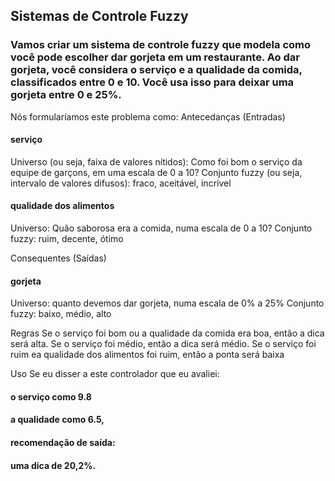 ## Sistemas de Controle Fuzzy

### Vamos criar um sistema de controle fuzzy que modela como você pode escolher dar gorjeta em um restaurante. Ao dar gorjeta, você considera o serviço e a qualidade da comida, classificados entre 0 e 10. Você usa isso para deixar uma gorjeta entre 0 e 25%.

Nós formularíamos este problema como:
Antecedanças (Entradas)

#### serviço

Universo (ou seja, faixa de valores nítidos): Como foi bom o serviço da equipe de garçons, em uma escala de 0 a 10?
Conjunto fuzzy (ou seja, intervalo de valores difusos): fraco, aceitável, incrível

#### qualidade dos alimentos

Universo: Quão saborosa era a comida, numa escala de 0 a 10?
Conjunto fuzzy: ruim, decente, ótimo

Consequentes (Saídas)

#### gorjeta

Universo: quanto devemos dar gorjeta, numa escala de 0% a 25%
Conjunto fuzzy: baixo, médio, alto

Regras Se o serviço foi bom ou a qualidade da comida era boa, então a dica será alta. Se o serviço foi médio, então a dica será médio. Se o serviço foi ruim ea qualidade dos alimentos foi ruim, então a ponta será baixa

Uso Se eu disser a este controlador que eu avaliei:

#### o serviço como 9.8
#### a qualidade como 6.5,
#### recomendação de saída:
#### uma dica de 20,2%.
